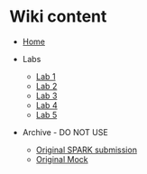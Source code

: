 # Wiki content

- [Home](./Home)
- Labs
  - [Lab 1](./Lab1UseCARML)
  - [Lab 2](./Lab%202%20Setup%20CARML%20prerequisites)
  - [Lab 3](./Lab3DeployDependencies)
  - [Lab 4](./Lab4FirstModuleRun)
  - [Lab 5](./Lab5ExtendTestParameter)

- Archive - DO NOT USE
  - [Original SPARK submission](./OriginalSubmission)
  - [Original Mock](./OriginalMock)
